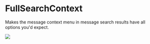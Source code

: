 # FullSearchContext

Makes the message context menu in message search results have all options you'd expect.

![](https://github.com/user-attachments/assets/472d1327-3935-44c7-b7c4-0978b5348550)